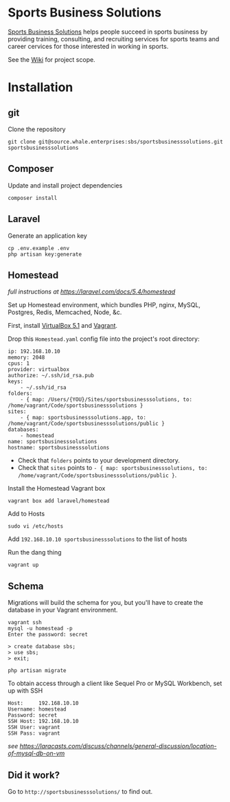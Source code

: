 # Sports Business Solutions

[Sports Business Solutions](http://www.sportsbusiness.solutions/) helps people succeed in sports business by providing training, consulting, and recruiting services for sports teams and career cervices for those interested in working in sports.

See the [Wiki](https://source.whale.enterprises/sbs/sportsbusinesssolutions/wikis/home) for project scope.

# Installation

## git

Clone the repository
```
git clone git@source.whale.enterprises:sbs/sportsbusinesssolutions.git sportsbusinesssolutions
```

## Composer

Update and install project dependencies
```
composer install
```

## Laravel

Generate an application key
```
cp .env.example .env
php artisan key:generate
```

## Homestead

*full instructions at https://laravel.com/docs/5.4/homestead*

Set up Homestead environment, which bundles PHP, nginx, MySQL, Postgres, Redis, Memcached, Node, &c.

First, install [VirtualBox 5.1](https://www.virtualbox.org/wiki/Downloads) and [Vagrant](https://www.vagrantup.com/downloads.html).

Drop this `Homestead.yaml` config file into the project's root directory:
```
ip: 192.168.10.10
memory: 2048
cpus: 1
provider: virtualbox
authorize: ~/.ssh/id_rsa.pub
keys:
    - ~/.ssh/id_rsa
folders:
    - { map: /Users/{YOU}/Sites/sportsbusinesssolutions, to: /home/vagrant/Code/sportsbusinesssolutions }
sites:
    - { map: sportsbusinesssolutions.app, to: /home/vagrant/Code/sportsbusinesssolutions/public }
databases:
    - homestead
name: sportsbusinesssolutions
hostname: sportsbusinesssolutions
```
- Check that `folders` points to your development directory.  
- Check that `sites` points to `- { map: sportsbusinesssolutions, to: /home/vagrant/Code/sportsbusinesssolutions/public }`.

Install the Homestead Vagrant box
```
vagrant box add laravel/homestead
```

Add to Hosts
```
sudo vi /etc/hosts
```
Add `192.168.10.10 sportsbusinesssolutions` to the list of hosts

Run the dang thing
```
vagrant up
```

## Schema

Migrations will build the schema for you, but you'll have to create the database in your Vagrant environment.

```
vagrant ssh
mysql -u homestead -p
Enter the password: secret

> create database sbs;
> use sbs;
> exit;

php artisan migrate
```

To obtain access through a client like Sequel Pro or MySQL Workbench, set up with SSH

```
Host:     192.168.10.10
Username: homestead
Password: secret
SSH Host: 192.168.10.10
SSH User: vagrant
SSH Pass: vagrant
```

*see https://laracasts.com/discuss/channels/general-discussion/location-of-mysql-db-on-vm*

## Did it work?

Go to `http://sportsbusinesssolutions/` to find out.
